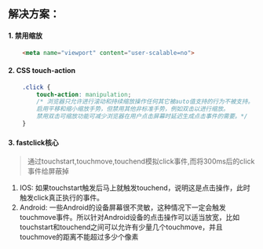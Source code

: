 ## 解决方案：

#### 1. 禁用缩放
```html
    <meta name="viewport" content="user-scalable=no">
```

#### 2. CSS touch-action
```css
    .click {
        touch-action: manipulation;
        /* 浏览器只允许进行滚动和持续缩放操作任何其它被auto值支持的行为不被支持。
        启用平移和缩小缩放手势，但禁用其他非标准手势，例如双击以进行缩放。 
        禁用双击可缩放功能可减少浏览器在用户点击屏幕时延迟生成点击事件的需要。*/
    }
```

#### 3. fastclick核心

> 通过touchstart,touchmove,touchend模拟click事件,而将300ms后的click事件给屏蔽掉
 
1. IOS: 如果touchstart触发后马上就触发touchend，说明这是点击操作，此时触发click真正执行的事件。
2. Android: 一些Android的设备屏幕很不灵敏，这种情况下一定会触发touchmove事件。所以针对Android设备的点击操作可以适当放宽，比如touchstart和touchend之间可以允许有少量几个touchmove，并且touchmove的距离不能超过多少个像素
